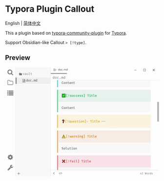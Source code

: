 # Typora Plugin Callout

English | [简体中文](https://github.com/typora-community-plugin/typora-plugin-callout/blob/main/README.zh-CN.md)

This a plugin based on [typora-community-plugin](https://github.com/typora-community-plugin/typora-community-plugin) for [Typora](https://typora.io).

Support Obsidian-like Callout `> [!type]`.

## Preview

![](./docs/assets/base.jpg)
